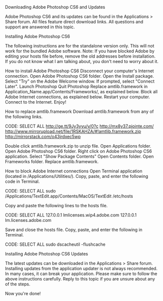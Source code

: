 Downloading Adobe Photoshop CS6 and Updates

Adobe Photoshop CS6 and its updates can be found in the Applications > Share forum. All files feature direct download links. All questions and support are answered in this topic.

Installing Adobe Photoshop CS6

The following instructions are for the standalone version only. This will not work for the bundled Adobe software. Note: If you have blocked Adobe by editing your hosts file before, remove the old addresses before installation. If you do not know what I am talking about, you don't need to worry about it.

How to install Adobe Photoshop CS6
Disconnect your computer's Internet connection.
Open Adobe Photoshop CS6 folder.
Open the Install package.
Select "Try" on the Adobe Welcome window.
If prompted, select "Connect Later".
Launch Photoshop
Quit Photoshop
Replace amtlib.framework in Application_Name.app/Contents/Frameworks/, as explained below.
Block all Adobe Internet connections, as explained below.
Restart your computer.
Connect to the Internet.
Enjoy!

How to replace amtlib.framework
Download amtlib.framework from any of the following links.

CODE: SELECT ALL
http://ge.tt/9Jy3yyu/v/0?c
http://mx8y37.pjointe.com/
http://www.mirrorupload.net/file/1RSKAHZA/#!amtlib.framework.zip
http://mirrorstack.com/o43jrdxec5wp

Double click amtlib.framework.zip to unzip file.
Open Applications folder.
Open Adobe Photoshop CS6 folder.
Right click on Adobe Photoshop CS6 application.
Select "Show Package Contents"
Open Contents folder.
Open Frameworks folder.
Replace amtlib.framework.

How to block Adobe Internet connections
Open Terminal application (located in /Applications/Utilities/).
Copy, paste, and enter the following code in Terminal.

CODE: SELECT ALL
sudo /Applications/TextEdit.app/Contents/MacOS/TextEdit /etc/hosts

Copy and paste the following lines to the hosts file.

CODE: SELECT ALL
127.0.0.1 lmlicenses.wip4.adobe.com
127.0.0.1 lm.licenses.adobe.com

Save and close the hosts file.
Copy, paste, and enter the following in Terminal.

CODE: SELECT ALL
sudo dscacheutil -flushcache


Installing Adobe Photoshop CS6 Updates

The latest updates can be downloaded in the Applications > Share forum. Installing updates from the application updater is not always recommended. In many cases, it can break your application. Please make sure to follow the above instructions carefully. Reply to this topic if you are unsure about any of the steps.

Now you're done!
